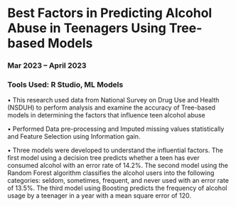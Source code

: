 # Best Factors in Predicting Alcohol Abuse in Teenagers Using Tree-based Models                                    
### Mar 2023 – April 2023
### Tools Used: R Studio, ML Models
•	This research used data from National Survey on Drug Use and Health (NSDUH) to perform analysis and examine the accuracy of Tree-based models in determining the factors that influence teen alcohol abuse

•	Performed Data pre-processing and Imputed missing values statistically and Feature Selection using Information gain. 

•	Three models were developed to understand the influential factors. The first model using a decision tree predicts whether a teen has ever consumed alcohol with an error rate of 14.2%. The second model using the Random Forest algorithm classifies the alcohol users into the following categories: seldom, sometimes, frequent, and never used with an error rate of 13.5%. The third model using Boosting predicts the frequency of alcohol usage by a teenager in a year with a mean square error of 120.


